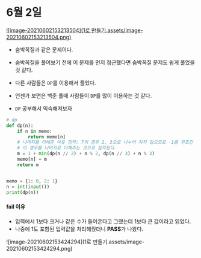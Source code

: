 # 6월 2일

[![image-20210602153213504](1로 만들기.assets/image-20210602153213504.png)](https://www.acmicpc.net/problem/1463)



- 숨박꼭질과 같은 문제이다.
- 숨박꼭질을 풀어보기 전에 이 문제를 먼저 접근했다면 숨박꼭질 문제도 쉽게 풀었을 것 같다.

- 다른 사람들은 `DP`를 이용해서 풀었다.
- 언젠가 보면은 백준 풀때 사람들이 `DP`를 많이 이용하는 것 같다.
- `DP` 공부해서 익숙해져보자



```python
# dp
def dp(n):
    if n in memo:
        return memo[n]
    # 나머지를 더해준 이유 짐작: 7의 경우 2, 3으로 나누어 지지 않으므로 -1를 무조건 해줘야한다.
    # 이 경우를 나머지로 더해주는 것으로 짐작된다.
    m = 1 + min(dp(n // 2) + n % 2, dp(n // 3) + n % 3)
    memo[n] = m
    return m


memo = {1: 0, 2: 1}
n = int(input())
print(dp(n))
```









#### fail 이유

- 입력에서 1보다 크거나 같은 수가 들어온다고 그랬는데 1보다 큰 값이라고 읽었다.
- 나중에 1도 포함된 입력값을 처리해줬더니 **PASS**가 나왔다.



![image-20210602153424294](1로 만들기.assets/image-20210602153424294.png)



